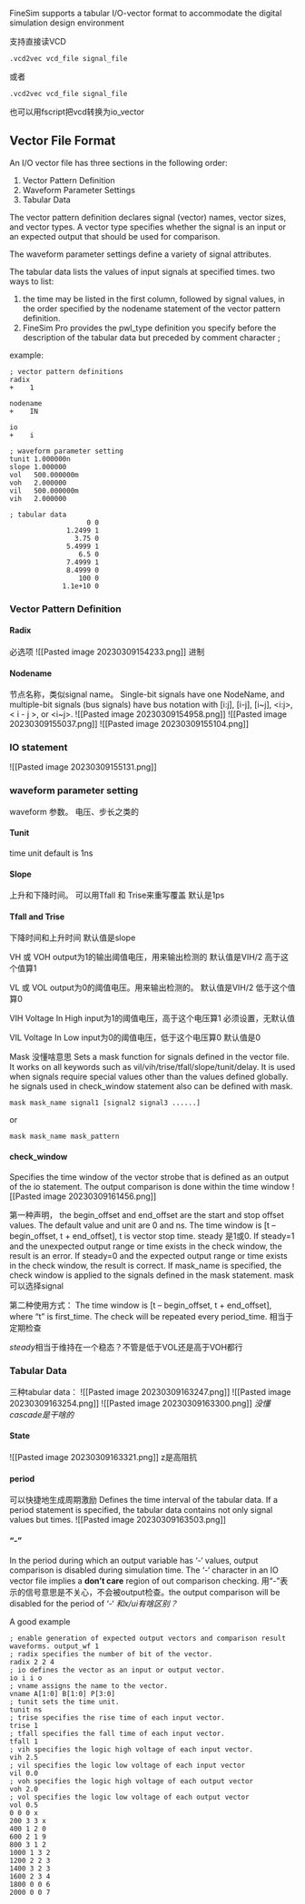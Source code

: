 FineSim supports a tabular I/O-vector format to accommodate the digital simulation design environment

支持直接读VCD
```
.vcd2vec vcd_file signal_file
```
或者
```
.vcd2vec vcd_file signal_file
```
也可以用fscript把vcd转换为io_vector


## Vector File Format
An I/O vector file has three sections in the following order:
1.  Vector Pattern Definition
2.  Waveform Parameter Settings    
3.  Tabular Data

The vector pattern definition declares signal (vector) names, vector sizes, and vector types.
A vector type specifies whether the signal is an input or an expected output that should be used for comparison.

The waveform parameter settings define a variety of signal attributes.

The tabular data lists the values of input signals at specified times.
two ways to list:
1. the time may be listed in the first column, followed by signal values, in the order specified by the nodename statement of the vector pattern definition.
2. FineSim Pro provides the pwl_type definition you specify before the description of the tabular data but preceded by comment character ;

example:
```
; vector pattern definitions
radix
+ 	 1

nodename
+ 	 IN

io
+ 	 i

; waveform parameter setting
tunit 1.000000n
slope 1.000000 
vol   500.000000m
voh   2.000000 
vil   500.000000m
vih   2.000000 

; tabular data
                   0 0 
              1.2499 1 
                3.75 0 
              5.4999 1 
                 6.5 0 
              7.4999 1 
              8.4999 0 
                 100 0 
             1.1e+10 0 

```

### Vector Pattern Definition
#### Radix 
必选项
![[Pasted image 20230309154233.png]]
进制

#### Nodename
节点名称，类似signal name。
Single-bit signals have one NodeName, and multiple-bit signals (bus signals) have bus notation with \[i:j\], \[i-j\], \[i~j\], <i:j>, < i - j >, or <i~j>.
![[Pasted image 20230309154958.png]]
![[Pasted image 20230309155037.png]]
![[Pasted image 20230309155104.png]]

### IO statement
![[Pasted image 20230309155131.png]]

### waveform parameter setting
waveform 参数。 电压、步长之类的

#### Tunit 
time unit
default is 1ns

#### Slope
上升和下降时间。
可以用Tfall 和 Trise来重写覆盖
默认是1ps

#### Tfall and Trise
下降时间和上升时间
默认值是slope

VH 或 VOH
output为1的输出阈值电压，用来输出检测的
默认值是VIH/2
高于这个值算1

VL 或 VOL
output为0的阈值电压。用来输出检测的。
默认值是VIH/2
低于这个值算0

VIH 
Voltage In High
input为1的阈值电压，高于这个电压算1
必须设置，无默认值

VIL
Voltage In Low
input为0的阈值电压，低于这个电压算0
默认值是0

Mask
没懂啥意思
Sets a mask function for signals defined in the vector file. It works on all keywords such as vil/vih/trise/tfall/slope/tunit/delay. It is used when signals require special values other than the values defined globally.
he signals used in check_window statement also can be defined with mask.
```
mask mask_name signal1 [signal2 signal3 ......]
```
or
```
mask mask_name mask_pattern
```

#### check_window
Specifies the time window of the vector strobe that is defined as an output of the io statement. The output comparison is done within the time window
![[Pasted image 20230309161456.png]]

第一种声明， the begin_offset and end_offset are the start and stop offset values. The default value and unit are 0 and ns.
The time window is \[t – begin_offset, t + end_offset\], t is vector stop time. 
steady 是1或0.
If steady=1 and the unexpected output range or time exists in the check window, the result is an error. 
If steady=0 and the expected output range or time exists in the check window, the result is correct.
If mask_name is specified, the check window is applied to the signals defined in the mask statement. mask可以选择signal

第二种使用方式：
The time window is \[t – begin_offset, t + end_offset\], where “t” is first_time.
The check will be repeated every period_time.
相当于定期检查

*steady*相当于维持在一个稳态？不管是低于VOL还是高于VOH都行

### Tabular Data
三种tabular data：
![[Pasted image 20230309163247.png]]
![[Pasted image 20230309163254.png]]
![[Pasted image 20230309163300.png]]
*没懂cascade是干啥的*
#### State
![[Pasted image 20230309163321.png]]
z是高阻抗 

#### period
可以快捷地生成周期激励
Defines the time interval of the tabular data. If a period statement is specified, the tabular data contains not only signal values but times.
![[Pasted image 20230309163503.png]]

#### “-”
In the period during which an output variable has ‘-‘ values, output comparison is disabled during simulation time. The ‘-‘ character in an IO vector file implies a **don’t care** region of out comparison checking.
用“-”表示的信号意思是不关心，不会被output检查。the output comparison will be disabled for the period of ‘-‘
*和x/ui有啥区别？*

A good example
```
; enable generation of expected output vectors and comparison result waveforms. output_wf 1 
; radix specifies the number of bit of the vector. 
radix 2 2 4 
; io defines the vector as an input or output vector. 
io i i o 
; vname assigns the name to the vector. 
vname A[1:0] B[1:0] P[3:0] 
; tunit sets the time unit. 
tunit ns 
; trise specifies the rise time of each input vector. 
trise 1 
; tfall specifies the fall time of each input vector. 
tfall 1 
; vih specifies the logic high voltage of each input vector. 
vih 2.5 
; vil specifies the logic low voltage of each input vector 
vil 0.0 
; voh specifies the logic high voltage of each output vector 
voh 2.0 
; vol specifies the logic low voltage of each output vector 
vol 0.5 
0 0 0 x 
200 3 3 x 
400 1 2 0 
600 2 1 9 
800 3 1 2 
1000 1 3 2 
1200 2 2 3 
1400 3 2 3 
1600 2 3 4 
1800 0 0 6 
2000 0 0 7
```